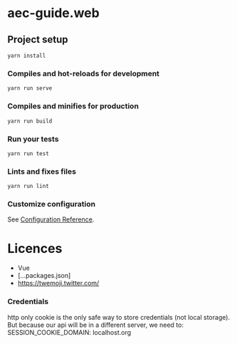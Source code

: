# aec-guide.web

## Project setup
```
yarn install
```

### Compiles and hot-reloads for development
```
yarn run serve
```

### Compiles and minifies for production
```
yarn run build
```

### Run your tests
```
yarn run test
```

### Lints and fixes files
```
yarn run lint
```

### Customize configuration
See [Configuration Reference](https://cli.vuejs.org/config/).


# Licences

* Vue
* [...packages.json]
* https://twemoji.twitter.com/



### Credentials
http only cookie is the only safe way to store
credentials (not local storage).
But because our api will be in a different server, we need to:
SESSION_COOKIE_DOMAIN:
localhost.org
